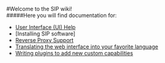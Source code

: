 #Welcome to the SIP wiki!<br/>
#####Here you will find documentation for:

- [User Interface (UI) Help](\Help)
- [Installing SIP software] 
- [Reverse Proxy Support](\Reverse-proxy)
- [Translating the web interface into your favorite language](\Translation-doc)
- [Writing plugins to add new custom capabilities](https://github.com/Dan-in-CA/ospi_plugins/wiki)